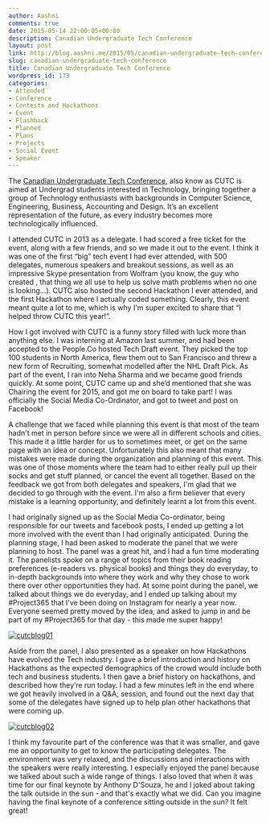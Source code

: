 ```yaml
---
author: Aashni
comments: true
date: 2015-05-14 22:00:05+00:00
description: Canadian Undergraduate Tech Conference
layout: post
link: http://blog.aashni.me/2015/05/canadian-undergraduate-tech-conference/
slug: canadian-undergraduate-tech-conference
title: Canadian Undergraduate Tech Conference
wordpress_id: 173
categories:
- Attended
- Conference
- Contests and Hackathons
- Event
- Flashback
- Planned
- Plans
- Projects
- Social Event
- Speaker
---
```


The [Canadian Undergraduate Tech Conference](https://twitter.com/cutc_team), also know as CUTC is aimed at Undergrad students interested in Technology, bringing together a group of Technology enthusiasts with backgrounds in Computer Science, Engineering, Business, Accounting and Design. It’s an excellent representation of the future, as every industry becomes more technologically influenced.

I attended CUTC in 2013 as a delegate. I had scored a free ticket for the event, along with a few friends, and so we made it out to the event. I think it was one of the first “big” tech event I had ever attended, with 500 delegates, numerous speakers and breakout sessions, as well as an impressive Skype presentation from Wolfram (you know, the guy who created , that thing we all use to help us solve math problems when no one is looking…). CUTC also hosted the second Hackathon I ever attended, and the first Hackathon where I actually coded something. Clearly, this event meant quite a lot to me, which is why I'm super excited to share that “I helped throw CUTC this year!”.

How I got involved with CUTC is a funny story filled with luck more than anything else. I was interning at Amazon last summer, and had been accepted to the People.Co hosted Tech Draft event. They picked the top 100 students in North America, flew them out to San Francisco and threw a new form of Recruiting, somewhat modelled after the NHL Draft Pick. As part of the event, I ran into Neha Sharma and we became good friends quickly. At some point, CUTC came up and she’d mentioned that she was Chairing the event for 2015, and got me on board to take part! I was officially the Social Media Co-Ordinator, and got to tweet and post on Facebook!

A challenge that we faced while planning this event is that most of the team hadn't met in person before since we were all in different schools and cities. This made it a little harder for us to sometimes meet, or get on the same page with an idea or concept. Unfortunately this also meant that many mistakes were made during the organization and planning of this event. This was one of those moments where the team had to either really pull up their socks and get stuff planned, or cancel the event all together. Based on the feedback we got from both delegates and speakers, I'm glad that we decided to go through with the event. I'm also a firm believer that every mistake is a learning opportunity, and definitely learnt a lot from this event.

I had originally signed up as the Social Media Co-ordinator, being responsible for our tweets and facebook posts, I ended up getting a lot more involved with the event than I had originally anticipated. During the planning stage, I had been asked to moderate the panel that we were planning to host. The panel was a great hit, and I had a fun time moderating it. The panelists spoke on a range of topics from their book reading preferences (e-readers vs. physical books) and things they do everyday, to in-depth backgrounds into where they work and why they chose to work there over other opportunities they had. At some point during the panel, we talked about things we do everyday, and I ended up talking about my #Project365 that I've been doing on Instagram for nearly a year now. Everyone seemed pretty moved by the idea, and asked to jump in and be part of my #Project365 for that day - this made me super happy!

[![cutcblog01](http://blog.aashni.me/wp-content/uploads/2015/06/cutcblog01-300x199.jpg)](http://blog.aashni.me/wp-content/uploads/2015/06/cutcblog01.jpg)

Aside from the panel, I also presented as a speaker on how Hackathons have evolved the Tech industry. I gave a brief introduction and history on Hackathons as the expected demographics of the crowd would include both tech and business students. I then gave a brief history on hackathons, and described how they’re run today. I had a few minutes left in the end where we got heavily involved in a Q&A; session, and found out the next day that some of the delegates have signed up to help plan other hackathons that were coming up.

[![cutcblog02](http://blog.aashni.me/wp-content/uploads/2015/06/cutcblog02-199x300.jpg)](http://blog.aashni.me/wp-content/uploads/2015/06/cutcblog02.jpg)

I think my favourite part of the conference was that it was smaller, and gave me an opportunity to get to know the participating delegates. The environment was very relaxed, and the discussions and interactions with the speakers were really interesting. I especially enjoyed the panel because we talked about such a wide range of things. I also loved that when it was time for our final keynote by Anthony D'Souza, he and I joked about taking the talk outside in the sun - and that's exactly what we did. Can you imagine having the final keynote of a conference sitting outside in the sun? It felt great!
